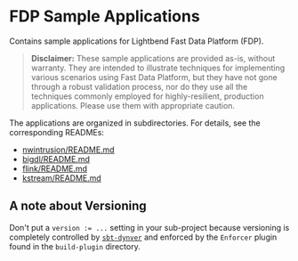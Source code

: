 # FDP Sample Applications

Contains sample applications for Lightbend Fast Data Platform (FDP).

> **Disclaimer:** These sample applications are provided as-is, without warranty. They are intended to illustrate techniques for implementing various scenarios using Fast Data Platform, but they have not gone through a robust validation process, nor do they use all the techniques commonly employed for highly-resilient, production applications. Please use them with appropriate caution.

The applications are organized in subdirectories. For details, see the corresponding READMEs:

* [nwintrusion/README.md](https://github.com/typesafehub/fdp-sample-apps/blob/master/nwintrusion/README.md)
* [bigdl/README.md](https://github.com/typesafehub/fdp-sample-apps/blob/master/bigdl/README.md)
* [flink/README.md](https://github.com/typesafehub/fdp-sample-apps/blob/master/flink/README.md)
* [kstream/README.md](https://github.com/typesafehub/fdp-sample-apps/blob/develop/kstream/README.md)

## A note about Versioning

Don't put a `version := ...` setting in your sub-project because versioning is completely controlled by [`sbt-dynver`](https://github.com/dwijnand/sbt-dynver) and enforced by the `Enforcer` plugin found in the `build-plugin` directory.

